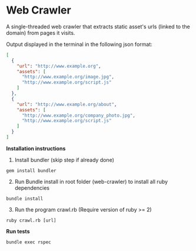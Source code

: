 # Web Crawler

A single-threaded web crawler that extracts static asset's urls (linked to the domain) from pages it visits.

Output displayed in the terminal in the following json format:

```json
[
  {
    "url": "http://www.example.org",
    "assets": [
      "http://www.example.org/image.jpg",
      "http://www.example.org/script.js"
    ]
  },
  {
    "url": "http://www.example.org/about",
    "assets": [
      "http://www.example.org/company_photo.jpg",
      "http://www.example.org/script.js"
    ]
  }
]
```

**Installation instructions**

1) Install bundler (skip step if already done)

```shell
gem install bundler
```

2) Run Bundle install in root folder (web-crawler) to install all ruby dependencies

```shell
bundle install
```

3) Run the program crawl.rb (Require version of ruby >= 2)

```shell
ruby crawl.rb [url]
```

**Run tests**

```shell
bundle exec rspec
```